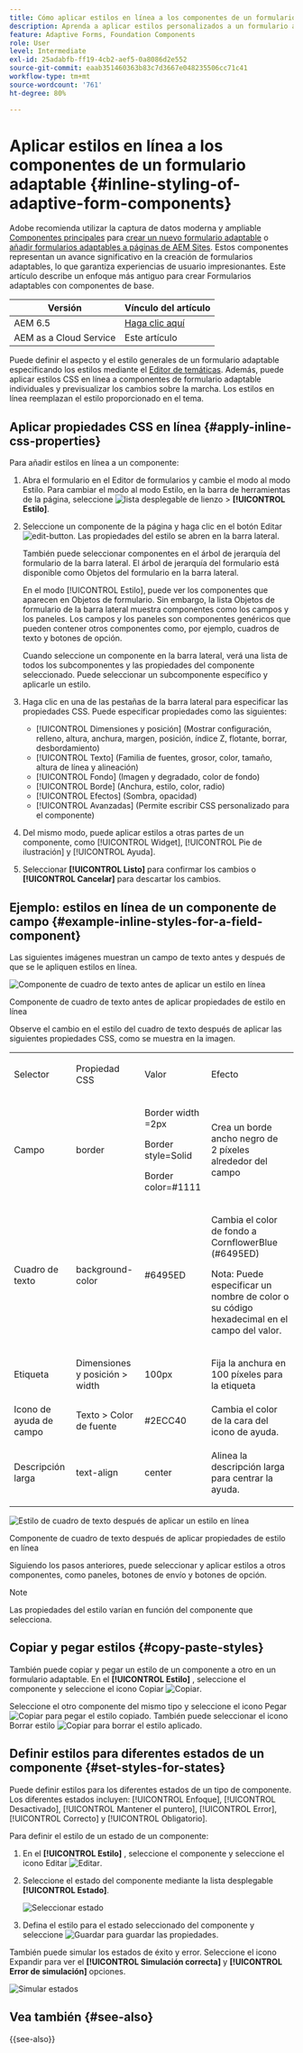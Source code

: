 ```yaml
---
title: Cómo aplicar estilos en línea a los componentes de un formulario adaptable
description: Aprenda a aplicar estilos personalizados a un formulario adaptable, también puede aplicar propiedades CSS en línea a los componentes individuales de un formulario adaptable.
feature: Adaptive Forms, Foundation Components
role: User
level: Intermediate
exl-id: 25adabfb-ff19-4cb2-aef5-0a8086d2e552
source-git-commit: eaab351460363b83c7d3667e048235506cc71c41
workflow-type: tm+mt
source-wordcount: '761'
ht-degree: 80%

---
```


# Aplicar estilos en línea a los componentes de un formulario adaptable {#inline-styling-of-adaptive-form-components}

<span class="preview"> Adobe recomienda utilizar la captura de datos moderna y ampliable [Componentes principales](https://experienceleague.adobe.com/docs/experience-manager-core-components/using/adaptive-forms/introduction.html?lang=es) para [crear un nuevo formulario adaptable](/help/forms/creating-adaptive-form-core-components.md) o [añadir formularios adaptables a páginas de AEM Sites](/help/forms/create-or-add-an-adaptive-form-to-aem-sites-page.md). Estos componentes representan un avance significativo en la creación de formularios adaptables, lo que garantiza experiencias de usuario impresionantes. Este artículo describe un enfoque más antiguo para crear Formularios adaptables con componentes de base. </span>

| Versión | Vínculo del artículo |
| -------- | ---------------------------- |
| AEM 6.5 | [Haga clic aquí](https://experienceleague.adobe.com/docs/experience-manager-65/forms/adaptive-forms-basic-authoring/inline-style-adaptive-forms.html) |
| AEM as a Cloud Service | Este artículo |

Puede definir el aspecto y el estilo generales de un formulario adaptable especificando los estilos mediante el [Editor de temáticas](themes.md). Además, puede aplicar estilos CSS en línea a componentes de formulario adaptable individuales y previsualizar los cambios sobre la marcha. Los estilos en línea reemplazan el estilo proporcionado en el tema.

## Aplicar propiedades CSS en línea {#apply-inline-css-properties}

Para añadir estilos en línea a un componente:

1. Abra el formulario en el Editor de formularios y cambie el modo al modo Estilo. Para cambiar el modo al modo Estilo, en la barra de herramientas de la página, seleccione ![lista desplegable de lienzo](assets/Smock_ChevronDown.svg) > **[!UICONTROL Estilo]**.
1. Seleccione un componente de la página y haga clic en el botón Editar ![edit-button](assets/edit.svg). Las propiedades del estilo se abren en la barra lateral.

   También puede seleccionar componentes en el árbol de jerarquía del formulario de la barra lateral. El árbol de jerarquía del formulario está disponible como Objetos del formulario en la barra lateral.

   En el modo [!UICONTROL Estilo], puede ver los componentes que aparecen en Objetos de formulario. Sin embargo, la lista Objetos de formulario de la barra lateral muestra componentes como los campos y los paneles. Los campos y los paneles son componentes genéricos que pueden contener otros componentes como, por ejemplo, cuadros de texto y botones de opción.

   Cuando seleccione un componente en la barra lateral, verá una lista de todos los subcomponentes y las propiedades del componente seleccionado. Puede seleccionar un subcomponente específico y aplicarle un estilo.

1. Haga clic en una de las pestañas de la barra lateral para especificar las propiedades CSS. Puede especificar propiedades como las siguientes:

   * [!UICONTROL Dimensiones y posición] (Mostrar configuración, relleno, altura, anchura, margen, posición, índice Z, flotante, borrar, desbordamiento)
   * [!UICONTROL Texto] (Familia de fuentes, grosor, color, tamaño, altura de línea y alineación)
   * [!UICONTROL Fondo] (Imagen y degradado, color de fondo)
   * [!UICONTROL Borde] (Anchura, estilo, color, radio)
   * [!UICONTROL Efectos] (Sombra, opacidad)
   * [!UICONTROL Avanzadas] (Permite escribir CSS personalizado para el componente)

1. Del mismo modo, puede aplicar estilos a otras partes de un componente, como [!UICONTROL Widget], [!UICONTROL Pie de ilustración] y [!UICONTROL Ayuda].
1. Seleccionar **[!UICONTROL Listo]** para confirmar los cambios o **[!UICONTROL Cancelar]** para descartar los cambios.

## Ejemplo: estilos en línea de un componente de campo {#example-inline-styles-for-a-field-component}

Las siguientes imágenes muestran un campo de texto antes y después de que se le apliquen estilos en línea.

![Componente de cuadro de texto antes de aplicar un estilo en línea](assets/no-style.png)

Componente de cuadro de texto antes de aplicar propiedades de estilo en línea

Observe el cambio en el estilo del cuadro de texto después de aplicar las siguientes propiedades CSS, como se muestra en la imagen.

<table>
 <tbody>
  <tr>
   <td><p>Selector</p> </td>
   <td><p>Propiedad CSS</p> </td>
   <td><p>Valor</p> </td>
   <td><p>Efecto</p> </td>
  </tr>
  <tr>
   <td><p>Campo</p> </td>
   <td><p>border</p> </td>
   <td><p>Border width =2px</p> <p>Border style=Solid</p> <p>Border color=#1111</p> </td>
   <td><p>Crea un borde ancho negro de 2 píxeles alrededor del campo</p> </td>
  </tr>
  <tr>
   <td><p>Cuadro de texto</p> </td>
   <td><p>background-color</p> </td>
   <td><p>#6495ED</p> </td>
   <td><p>Cambia el color de fondo a CornflowerBlue (#6495ED)</p> <p>Nota: Puede especificar un nombre de color o su código hexadecimal en el campo del valor.</p> </td>
  </tr>
  <tr>
   <td><p>Etiqueta</p> </td>
   <td><p>Dimensiones y posición &gt; width</p> </td>
   <td><p>100px</p> </td>
   <td><p>Fija la anchura en 100 píxeles para la etiqueta</p> </td>
  </tr>
  <tr>
   <td>Icono de ayuda de campo</td>
   <td>Texto &gt; Color de fuente</td>
   <td>#2ECC40</td>
   <td>Cambia el color de la cara del icono de ayuda.</td>
  </tr>
  <tr>
   <td><p>Descripción larga</p> </td>
   <td><p>text-align</p> </td>
   <td><p>center</p> </td>
   <td><p>Alinea la descripción larga para centrar la ayuda.</p> </td>
  </tr>
 </tbody>
</table>

![Estilo de cuadro de texto después de aplicar un estilo en línea](assets/applied-style.png)

Componente de cuadro de texto después de aplicar propiedades de estilo en línea

Siguiendo los pasos anteriores, puede seleccionar y aplicar estilos a otros componentes, como paneles, botones de envío y botones de opción.

>[!NOTE]
>
>Las propiedades del estilo varían en función del componente que selecciona.

## Copiar y pegar estilos {#copy-paste-styles}

También puede copiar y pegar un estilo de un componente a otro en un formulario adaptable. En el **[!UICONTROL Estilo]** , seleccione el componente y seleccione el icono Copiar ![Copiar](assets/property-copy-icon.svg).

Seleccione el otro componente del mismo tipo y seleccione el icono Pegar ![Copiar](assets/Smock_Paste_18_N.svg) para pegar el estilo copiado. También puede seleccionar el icono Borrar estilo ![Copiar](assets/clear-style-icon.svg) para borrar el estilo aplicado.

## Definir estilos para diferentes estados de un componente {#set-styles-for-states}

Puede definir estilos para los diferentes estados de un tipo de componente. Los diferentes estados incluyen: [!UICONTROL Enfoque], [!UICONTROL Desactivado], [!UICONTROL Mantener el puntero], [!UICONTROL Error], [!UICONTROL Correcto] y [!UICONTROL Obligatorio].

Para definir el estilo de un estado de un componente:

1. En el **[!UICONTROL Estilo]** , seleccione el componente y seleccione el icono Editar ![Editar](assets/Smock_Edit_18_N.svg).

1. Seleccione el estado del componente mediante la lista desplegable **[!UICONTROL Estado]**.

   ![Seleccionar estado](assets/select-state.png)

1. Defina el estilo para el estado seleccionado del componente y seleccione ![Guardar](assets/save_icon.svg) para guardar las propiedades.

También puede simular los estados de éxito y error. Seleccione el icono Expandir para ver el **[!UICONTROL Simulación correcta]** y **[!UICONTROL Error de simulación]** opciones.

![Simular estados](assets/simulate-states.png)


## Vea también {#see-also}

{{see-also}}


<!--

>[!MORELIKETHIS]
>
>* [Use themes in Adaptive Form Core Components ](/help/forms/using-themes-in-core-components.md)

-->